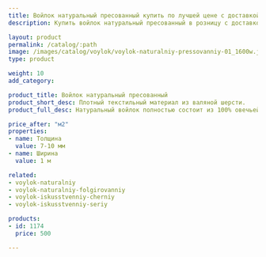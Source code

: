 ```yaml
---
title: Войлок натуральный пресованный купить по лучшей цене с доставкой - Поролоныч
description: Купить войлок натуральный пресованный в розницу с доставкой по Москве в интернет-магазине Поролоныча.

layout: product
permalink: /catalog/:path
image: /images/catalog/voylok/voylok-naturalniy-pressovanniy-01_1600w.jpg
type: product

weight: 10
add_category: 

product_title: Войлок натуральный пресованный
product_short_desc: Плотный текстильный материал из валяной шерсти.
product_full_desc: Натуральный войлок полностью состоит из 100% овечьей шерсти, обладает отличными теплоизоляционными качествами, воздухопроницаемый. Используется для теплоизоляции, прокладок, при изготовлении мебели.

price_after: "м2"
properties:
- name: Толщина
  value: 7-10 мм
- name: Ширина
  value: 1 м

related:
- voylok-naturalniy
- voylok-naturalniy-folgirovanniy
- voylok-iskusstvenniy-cherniy
- voylok-iskusstvenniy-seriy

products:
- id: 1174
  price: 500

---
```

